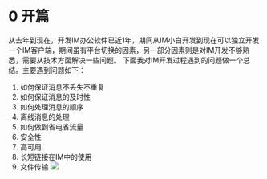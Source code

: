 # 0 开篇
从去年到现在，开发IM办公软件已近1年，期间从IM小白开发到现在可以独立开发一个IM客户端，期间虽有平台切换的因素，另一部分因素则是对IM开发不够熟悉，需要从技术方面解决一些问题。
下面我对IM开发过程遇到的问题做一个总结。主要遇到问题如下：
1.  如何保证消息不丢失不重复
2.  如何保证消息的及时性
3.  如何处理消息的顺序
4.  离线消息的处理
5.  如何做到省电省流量
6.  安全性
7.  高可用
8.  长短链接在IM中的使用
9.  文件传输
![](img/im_problems.png)


